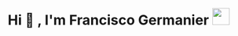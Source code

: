 <h1 align="center"><b>Hi 👋 , I'm Francisco Germanier </b><img src="https://media.giphy.com/media/hvRJCLFzcasrR4ia7z/giphy.gif" width="35"></h1>
